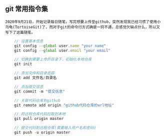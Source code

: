 ## git 常用指令集

    2020年9月21日，开始记录每日随笔，写完想要上传至github，突然发现我已经习惯了使用小乌龟(TortoiseGit)了，而对于git的命令行方式确是一窍不通，总感觉欠缺点什么，所以又写下了这篇随笔。

```javascript
    // 设置基本信息
    git config --global user.name "your name"
    git config --global user.email "your email"

    // 切换到需要上传的目录下，初始化本地仓库
    git init

    // 添加文件和目录追踪
    git add 文件名/目录名

    // 添加提交信息
    git commit -m "提交信息"

    // 关联代码仓库到github
    git remote add origin "github代码仓库的url地址"

    // 将远程仓库代码拉取到本地
    git pull origin master

    // 提交代码到远程仓库(需要输入用户名和密码)
    git push -u origin master
```
